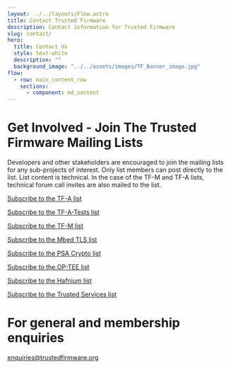 ```yaml
---
layout: ../../layouts/Flow.astro
title: Contact Trusted Firmware
description: Contact information for Trusted Firmware
slug: contact/
hero:
  title: Contact Us
  style: text-white
  description: ""
  background_image: "../../assets/images/TF_Banner_image.jpg"
flow:
  - row: main_content_row
    sections:
      - component: md_content
---
```


# Get Involved - Join The Trusted Firmware Mailing Lists

Developers and other stakeholders are encouraged to join the mailing lists for any sub-projects of interest. Only list members can post directly to the list. List content is technical. In the case of the TF-M and TF-A lists, technical forum call invites are also mailed to the list.

[Subscribe to the TF-A list](https://lists.trustedfirmware.org/mailman3/lists/tf-a.lists.trustedfirmware.org/)

[Subscribe to the TF-A-Tests list](https://lists.trustedfirmware.org/mailman3/lists/tf-a-tests.lists.trustedfirmware.org/)

[Subscribe to the TF-M list](https://lists.trustedfirmware.org/mailman3/lists/tf-m.lists.trustedfirmware.org/)

[Subscribe to the Mbed TLS list](https://lists.trustedfirmware.org/mailman3/lists/mbed-tls.lists.trustedfirmware.org/)

[Subscribe to the PSA Crypto list](https://lists.trustedfirmware.org/mailman3/lists/psa-crypto.lists.trustedfirmware.org/)

[Subscribe to the OP-TEE list](https://lists.trustedfirmware.org/mailman3/lists/op-tee.lists.trustedfirmware.org/)

[Subscribe to the Hafnium list](https://lists.trustedfirmware.org/mailman3/lists/hafnium.lists.trustedfirmware.org/)

[Subscribe to the Trusted Services list](https://lists.trustedfirmware.org/mailman3/lists/trusted-services.lists.trustedfirmware.org/)

# For general and membership enquiries

<!-- Contact Form -->
<div class="col-xs-12 text-center m-b-40">
    <a class="btn email" href="mailto:enquiries@trustedfirmware.org?subject=TrustedFirmware.org - {{page.url}}">
        enquiries@trustedfirmware.org
    </a>
</div>
<!-- /End Contact Form -->
